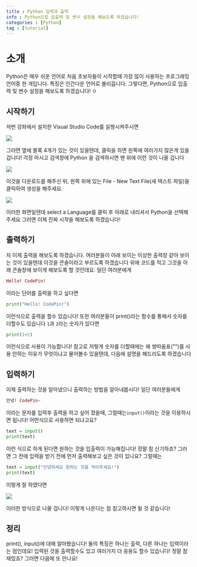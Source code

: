 ```yaml
---
title : Python 입력과 출력
info : Python으로 입출력 및 변수 설정을 해보도록 하겠습니다!
categories : [Python]
tag : [tutorial]
---
```


# 소개
Python은 매우 쉬운 언어로 처음 초보자들이 시작할때 가장 많이 사용하는 프로그래밍 언어중 한 개입니다. 특징은 인간다운 언어로 불리웁니다.
그렇다면, Python으로 입출력 및 변수 설정을 해보도록 하겠습니다!
ㅇ
## 시작하기
저번 강좌에서 설치한 Visual Studio Code를 실행시켜주시면

![](https://media.discordapp.net/attachments/823315410077089792/978258714375122944/1441ecc66889e7b2.png?width=1250&height=676)

그러면 옆에 블록 4개가 있는 것이 있을텐데, 클릭을 하면 왼쪽에 여러가지 많은게 있을겁니다! 걱정 마시고 검색창에 Python 을 검색하시면 맨 위에 이런 것이 나올 겁니다

![](https://media.discordapp.net/attachments/767697766192381982/978287242776817684/unknown.png)

이것을 다운로드를 해주신 뒤, 왼쪽 위에 있는 File - New Text File(새 텍스트 파일)을 클릭하여 생성을 해주세요.

![](https://media.discordapp.net/attachments/767697766192381982/978287536927555604/unknown.png?width=1274&height=676)

이러한 화면일텐데 select a Language를 클릭 후 아래로 내리셔서 Python을 선택해주세요 그러면 이제 진짜 시작을 해보도록 하겠습니다!

## 출력하기

자 이제 출력을 해보도록 하겠습니다. 여러분들이 아래 보이는 이상한 출력창 같아 보이는 것이 있을텐데 이것을 콘솔이라고 부르도록 하겠습니다
위에 코드를 적고 그것을 아래 콘솔창에 보이게 해보도록 할 것인데요. 일단 여러분에게
```ex
Hello! CodePin!
```
이라는 단어를 출력을 하고 싶다면
```python
print("Hello! CodePin!")
```
이런식으로 출력을 할수 있습니다! 또한 여러분들이 print()라는 함수를 통해서 숫자를 더할수도 있습니다
`1`과 `2`라는 숫자가 있다면
```python
print(1+2)
```
이런식으로 사용이 가능합니다!
참고로 저렇게 숫자를 더할때에는 왜 쌍따옴표("")를 사용 안하는 이유가 무엇이냐고 물어볼수 있을텐데, 다음에 설명을 해드리도록 하겠습니다

## 입력하기
이제 출력하는 것을 알아냈으니 출력하는 방법을 알아내봅시다!
일단 여러분들에게
```ex
안녕! CodePin~
```
이라는 문자를 입력후 출력을 하고 싶어 졌을때, 그럴때는`input()`이라는 것을 이용하시면 됩니다! 어떤식으로 사용하면 되냐고요?
```python
text = input()
print(text)
```
이런 식으로 하게 된다면 원하는 것을 입출력이 가능해집니다! 정말 참 신기하죠?
그러면 그 전에 입력을 받기 전에 먼저 출력해보고 싶은 것이 있나요? 그럴때는
```python
text = input("안녕하세요 원하는 것을 적어주세요!")
print(text)
```

이렇게 잘 하였다면

![](https://media.discordapp.net/attachments/823315410077089792/978628574246494228/-1.png)

이러한 방식으로 나올 겁니다!
이렇게 나온다는 점 참고하시면 될 것 같습니다!

## 정리
print(), input()에 대해 알아봤습니다! 둘의 특징은 하나는 출력, 다른 하나는 입력이라는 점인데요!
입력된 것을 출력할수도 있고 여러가지 더 응용도 할수 있습니다! 정말 참 재밌죠? 그러면 다음에 또 만나요!

